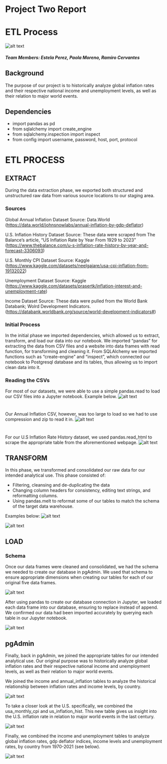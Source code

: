 # Project Two Report

# ETL Process
![alt text](images/ETL.png)


##### Team Members: Estela Perez, Paola Moreno, Ramiro Cervantes

##


## Background
The purpose of our project is to historically analyze global inflation rates and their respective national income and unemployment levels, as well as their relation to major world events. 

## Dependencies
* import pandas as pd
* from sqlalchemy import create_engine
* from sqlalchemy.inspection import inspect
* from config import username, password, host, port, protocol

# ETL PROCESS

## EXTRACT
During the data extraction phase, we exported both structured and unstructured raw data from various source locations to our staging area. 
### Sources

Global Annual Inflation Dataset
Source: Data.World
(https://data.world/johnsnowlabs/annual-inflation-by-gdp-deflator)


U.S. Inflation History Dataset
Source: These data were scraped from The Balance’s article, “US Inflation Rate by Year From 1929 to 2023”
(https://www.thebalance.com/u-s-inflation-rate-history-by-year-and-forecast-3306093)

U.S. Monthly CPI Dataset
Source: Kaggle
(https://www.kaggle.com/datasets/neelgajare/usa-cpi-inflation-from-19132022)


Unemployment Dataset
Source: Kaggle
(https://www.kaggle.com/datasets/prasertk/inflation-interest-and-unemployment-rate)

Income Dataset
Source: These data were pulled from the World Bank Databank; Wolrd Development Indicators.
(https://databank.worldbank.org/source/world-development-indicators#)

### Initial Process

In the initial phase we imported dependencies, which allowed us to extract, transform, and load our data into our notebook. We imported “pandas” for extracting the data from CSV files and a website into data frames with read function, for transforming and cleaning it. From SQLAlchemy we imported functions such as “create-engine” and “inspect”, which connected our notebook to Postgresql database and its tables, thus allowing us to import clean data into it.

### Reading the CSVs

For most of our datasets, we were able to use a simple pandas.read to load our CSV files into a Jupyter notebook. Example below.
![alt text](images/read_usa_monthly_cpi_csv.PNG)
 
 #
 Our Annual Inflation CSV, however, was too large to load so we had to use compression and zip to read it in. 
![alt text](images/read_annual_inflation_csv.PNG)

#
For our U.S Inflation Rate History dataset, we used pandas.read_html to scrape the appropriate table from the aforementioned webpage. 
![alt text](images/read_us_inflation_rate_history_url.PNG)

## TRANSFORM
In this phase, we transformed and consolidated our raw data for our intended analytical use. This phase consisted of:
- Filtering, cleansing and de-duplicating the data
- Changing column headers for consistency, editing text strings, and reformatting columns.
- Using pandas.melt to reformat some of our tables to match the schema of the target data warehouse.

Examples below:
![alt text](images/transform_annual_inflation.PNG)


![alt text](images/transform_annual_inflation.PNG)

## LOAD
### Schema

Once our data frames were cleaned and consolidated, we had the schema we needed to create our database in pgAdmin. We used that schema to ensure appropriate dimensions when creating our tables for each of our original five data frames. 

![alt text](images/schema.PNG)

After using pandas to create our database connection in Jupyter, we loaded each data frame into our database, ensuring to replace instead of append. We confirmed our data had been imported accurately by querying each table in our Jupyter notebook.

![alt text](images/connection_and_loading.PNG)

## pgAdmin
Finally, back in pgAdmin, we joined the appropriate tables for our intended analytical use. Our original purpose was to historically analyze global inflation rates and their respective national income and unemployment levels, as well as their relation to major world events. 

We joined the income and annual_inflation tables to analyze the historical relationship between inflation rates and income levels, by country.

![alt text](images/join_income_annual_inflation.PNG)

To take a closer look at the U.S. specifically, we combined the usa_monthly_cpi and us_inflation_hist. This new table gives us insight into the U.S. inflation rate in relation to major world events in the last century. 

![alt text](images/join_monthly_us_inflation_hist.PNG)

Finally, we combined the income and unemployment tables to analyze global inflation rates, gdp deflator indices, income levels and unemployment rates, by country from 1970-2021 (see below).

![alt text](images/join_income_unemp.PNG)


  
